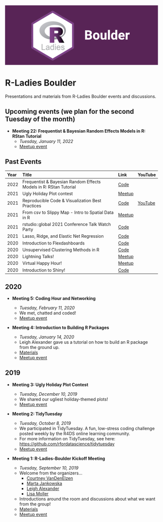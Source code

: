 


![](./img/banner.png)

# R-Ladies Boulder

Presentations and materials from R-Ladies Boulder events and discussions. 

## Upcoming events (we plan for the second Tuesday of the month)
  - **Meeting 22: Frequentist & Bayesian Random Effects Models in R: RStan Tutorial**
      + *Tuesday, January 11, 2022*
      + [Meetup event](https://www.meetup.com/rladies-boulder/events/283098539/)
 
 
 
 
## Past Events

| Year | Title                                            | Link                                                             | YouTube |
| :--- | :----------------------------------------------- | :--------------------------------------------------------------- | :------ |
| 2022 | Frequentist & Bayesian Random Effects Models in R: RStan Tutorial | [Code](2022/)
| 2021 | Ugly Holiday Plot contest                        | [Meetup](https://www.meetup.com/rladies-boulder/events/)         |         |
| 2021 | Reproducible Code & Visualization Best Practices | [Code](2021/Meeting_20_Reproducible_Code_and_Best_Practice_Viz/) |  [YouTube](https://youtu.be/aJ3l4TjLWyI)       |
| 2021 | From csv to Slippy Map - Intro to Spatial Data in R | [Meetup](https://www.meetup.com/rladies-boulder/events/279892572/) | |
| 2021 | rstudio::global 2021 Conference Talk Watch Party | [Code](https://rstudio.com/resources/rstudioglobal-2021/?mkt_tok=eyJpIjoiTTJFNFlXRmpZamhrTmpKaSIsInQiOiJKc3pxZG92MzdkWFZUTGRPUnJHZEhQQUo0SGJnclZzOVFIQnFtNTdDM21vYk5iamlycnNxVWhYKzlmcTY2a092XC9OZVdwczQzbDE4Uml0VU4yWG51MGl0SkdKT3FxVUtVQW1qU1VBcG5CSWp4YU9RUlwvRHV0MDlMT1dwZWNBTnlvIn0%3D) | |
| 2021 | Lasso, Ridge, and Elastic Net Regression | [Code](2021/Meeting_13_Lasso_Ridge_Elastic_Net_Regression) | |
| 2020 | Introduction to Flexdashboards | [Code](https://github.com/rladies/meetup-presentations_boulder/tree/master/Meeting_10_Introduction_to_Flexdashboards) | |
| 2020 | Unsupervised Clustering Methods in R | [Code](2020/Meeting_9_Unsupervised_Clustering_Methods_in_R) | |
| 2020 | Lightning Talks! | [Meetup](https://www.meetup.com/rladies-boulder/events/272634605/) | |
| 2020 | Virtual Happy Hour! | [Meetup](https://www.meetup.com/rladies-boulder/events/271672015/) | |
| 2020 | Introduction to Shiny! | [Code](2020/Meeting_6_Introduction_to_Shiny) | |


## 2020

      
  - **Meeting 5: Coding Hour and Networking**
      + *Tuesday, February 11, 2020*
      + We met, chatted and coded!
      + [Meetup event](https://www.meetup.com/rladies-boulder/events/268492926/)

  - **Meeting 4: Introduction to Building R Packages**
      + *Tuesday, January 14, 2020*
      + Leigh Alexander gave us a tutorial on how to build an R package from the ground up.
      + [Materials](https://github.com/rladies/meetup-presentations_boulder/tree/master/Meeting_4_Introduction_to_Building_R_Packages/)
      + [Meetup event](https://www.meetup.com/rladies-boulder/events/267593347/)

## 2019
  - **Meeting 3: Ugly Holiday Plot Contest**
      + *Tuesday, December 10, 2019*
      + We shared our ugliest holiday-themed plots!
      + [Meetup event](https://www.meetup.com/rladies-boulder/events/266646393/)
  
  - **Meeting 2: TidyTuesday**
      + *Tuesday, October 8, 2019*
      + We participated in TidyTuesday. A fun, low-stress coding challenge posted weekly by the R4DS online learning community.
      + For more information on TidyTuesday, see here: https://github.com/rfordatascience/tidytuesday
      + [Meetup event](https://www.meetup.com/rladies-boulder/events/265316428/)
  
  - **Meeting 1: R-Ladies-Boulder Kickoff Meeting**
      + *Tuesday, September 10, 2019*
      + Welcome from the organizers...
        + [Courtney VanDenElzen](https://twitter.com/clvandenelzen)
        + [Marta Jankowska](https://twitter.com/hdscalecollab)
        + [Leigh Alexander](https://twitter.com/ExuberantLeigh)
        + [Lisa Moller](https://twitter.com/lakmoller)
      + Introductions around the room and discussions about what we want from the group!
      + [Materials](https://github.com/rladies/meetup-presentations_boulder/tree/master/Meeting_1_R_Ladies_Boulder_Kickoff_Meeting/)
      + [Meetup event](https://www.meetup.com/rladies-boulder/events/264186869/)
